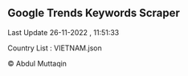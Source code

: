 

## Google Trends Keywords Scraper 
 
Last Update 26-11-2022 , 11:51:33

Country List :
VIETNAM.json



© Abdul Muttaqin 
